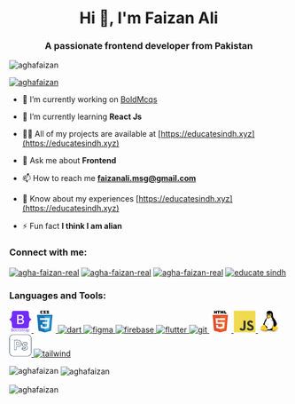 <html>
<h1 align="center">Hi 👋, I'm Faizan Ali</h1>
<h3 align="center">A passionate frontend developer from Pakistan</h3>

<p align="left"> <img src="https://komarev.com/ghpvc/?username=aghafaizan&label=Profile%20views&color=0e75b6&style=flat" alt="aghafaizan" /> </p>

<p align="left"> <a href="https://github.com/ryo-ma/github-profile-trophy"><img src="https://github-profile-trophy.vercel.app/?username=aghafaizan" alt="aghafaizan" /></a> </p>

- 🔭 I’m currently working on [BoldMcqs](https://boldmcqs.hub4info.com)

- 🌱 I’m currently learning **React Js**

- 👨‍💻 All of my projects are available at [https://educatesindh.xyz](https://educatesindh.xyz)

- 💬 Ask me about **Frontend**

- 📫 How to reach me **faizanali.msg@gmail.com**

- 📄 Know about my experiences [https://educatesindh.xyz](https://educatesindh.xyz)

- ⚡ Fun fact **I think I am alian**

<h3 align="left">Connect with me:</h3>
<p align="left">
<a href="https://linkedin.com/in/agha-faizan-real" target="blank"><img align="center" src="https://raw.githubusercontent.com/rahuldkjain/github-profile-readme-generator/master/src/images/icons/Social/linked-in-alt.svg" alt="agha-faizan-real" height="30" width="40" /></a>
<a href="https://fb.com/agha-faizan-real" target="blank"><img align="center" src="https://raw.githubusercontent.com/rahuldkjain/github-profile-readme-generator/master/src/images/icons/Social/facebook.svg" alt="agha-faizan-real" height="30" width="40" /></a>
<a href="https://instagram.com/agha-faizan-real" target="blank"><img align="center" src="https://raw.githubusercontent.com/rahuldkjain/github-profile-readme-generator/master/src/images/icons/Social/instagram.svg" alt="agha-faizan-real" height="30" width="40" /></a>
<a href="https://www.youtube.com/c/educate sindh" target="blank"><img align="center" src="https://raw.githubusercontent.com/rahuldkjain/github-profile-readme-generator/master/src/images/icons/Social/youtube.svg" alt="educate sindh" height="30" width="40" /></a>
</p>

<h3 align="left">Languages and Tools:</h3>
<p align="left"> <a href="https://getbootstrap.com" target="_blank" rel="noreferrer"> <img src="https://raw.githubusercontent.com/devicons/devicon/master/icons/bootstrap/bootstrap-plain-wordmark.svg" alt="bootstrap" width="40" height="40"/> </a> <a href="https://www.w3schools.com/css/" target="_blank" rel="noreferrer"> <img src="https://raw.githubusercontent.com/devicons/devicon/master/icons/css3/css3-original-wordmark.svg" alt="css3" width="40" height="40"/> </a> <a href="https://dart.dev" target="_blank" rel="noreferrer"> <img src="https://www.vectorlogo.zone/logos/dartlang/dartlang-icon.svg" alt="dart" width="40" height="40"/> </a> <a href="https://www.figma.com/" target="_blank" rel="noreferrer"> <img src="https://www.vectorlogo.zone/logos/figma/figma-icon.svg" alt="figma" width="40" height="40"/> </a> <a href="https://firebase.google.com/" target="_blank" rel="noreferrer"> <img src="https://www.vectorlogo.zone/logos/firebase/firebase-icon.svg" alt="firebase" width="40" height="40"/> </a> <a href="https://flutter.dev" target="_blank" rel="noreferrer"> <img src="https://www.vectorlogo.zone/logos/flutterio/flutterio-icon.svg" alt="flutter" width="40" height="40"/> </a> <a href="https://git-scm.com/" target="_blank" rel="noreferrer"> <img src="https://www.vectorlogo.zone/logos/git-scm/git-scm-icon.svg" alt="git" width="40" height="40"/> </a> <a href="https://www.w3.org/html/" target="_blank" rel="noreferrer"> <img src="https://raw.githubusercontent.com/devicons/devicon/master/icons/html5/html5-original-wordmark.svg" alt="html5" width="40" height="40"/> </a> <a href="https://developer.mozilla.org/en-US/docs/Web/JavaScript" target="_blank" rel="noreferrer"> <img src="https://raw.githubusercontent.com/devicons/devicon/master/icons/javascript/javascript-original.svg" alt="javascript" width="40" height="40"/> </a> <a href="https://www.linux.org/" target="_blank" rel="noreferrer"> <img src="https://raw.githubusercontent.com/devicons/devicon/master/icons/linux/linux-original.svg" alt="linux" width="40" height="40"/> </a> <a href="https://www.photoshop.com/en" target="_blank" rel="noreferrer"> <img src="https://raw.githubusercontent.com/devicons/devicon/master/icons/photoshop/photoshop-line.svg" alt="photoshop" width="40" height="40"/> </a> <a href="https://tailwindcss.com/" target="_blank" rel="noreferrer"> <img src="https://www.vectorlogo.zone/logos/tailwindcss/tailwindcss-icon.svg" alt="tailwind" width="40" height="40"/> </a> </p>

<p><img align="left" src="https://github-readme-stats.vercel.app/api/top-langs?username=aghafaizan&show_icons=true&locale=en&layout=compact" alt="aghafaizan" /></p>

<p>&nbsp;<img align="center" src="https://github-readme-stats.vercel.app/api?username=aghafaizan&show_icons=true&locale=en" alt="aghafaizan" /></p>

<p><img align="center" src="https://github-readme-streak-stats.herokuapp.com/?user=aghafaizan&" alt="aghafaizan" /></p>
</html>
